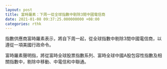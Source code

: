 ```yaml
---
layout: post
title: 富時羅素：下周一從全球指數中剔除3間中國電信商
date: 2021-01-08 09:37:25.000000000 +08:00
categories: rthk
---
```


指數供應商富時羅素表示，將自下周一起，從全球指數中剔除3間中國電信商，以遵從一項美國行政命令。

富時羅素聲明指，將從富時全球股票指數系列、富時全球中國A股包容性指數及相關指數中，剔除中移動、中電信和中聯通。

